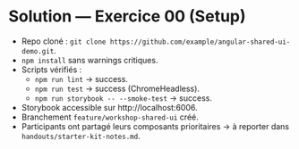# Solution — Exercice 00 (Setup)

- Repo cloné : `git clone https://github.com/example/angular-shared-ui-demo.git`.
- `npm install` sans warnings critiques.
- Scripts vérifiés :
  - `npm run lint` → success.
  - `npm run test` → success (ChromeHeadless).
  - `npm run storybook -- --smoke-test` → success.
- Storybook accessible sur http://localhost:6006.
- Branchement `feature/workshop-shared-ui` créé.
- Participants ont partagé leurs composants prioritaires → à reporter dans `handouts/starter-kit-notes.md`.
